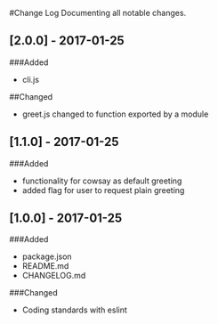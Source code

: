 #Change Log
Documenting all notable changes.

## [2.0.0] - 2017-01-25
###Added
- cli.js

##Changed
- greet.js changed to function exported by a module

## [1.1.0] - 2017-01-25
###Added
- functionality for cowsay as default greeting
- added flag for user to request plain greeting

## [1.0.0] - 2017-01-25
###Added
- package.json
- README.md
- CHANGELOG.md

###Changed
- Coding standards with eslint

